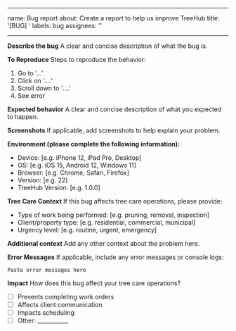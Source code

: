 
---
name: Bug report
about: Create a report to help us improve TreeHub
title: '[BUG] '
labels: bug
assignees: ''

---

**Describe the bug**
A clear and concise description of what the bug is.

**To Reproduce**
Steps to reproduce the behavior:
1. Go to '...'
2. Click on '....'
3. Scroll down to '....'
4. See error

**Expected behavior**
A clear and concise description of what you expected to happen.

**Screenshots**
If applicable, add screenshots to help explain your problem.

**Environment (please complete the following information):**
 - Device: [e.g. iPhone 12, iPad Pro, Desktop]
 - OS: [e.g. iOS 15, Android 12, Windows 11]
 - Browser: [e.g. Chrome, Safari, Firefox]
 - Version: [e.g. 22]
 - TreeHub Version: [e.g. 1.0.0]

**Tree Care Context**
If this bug affects tree care operations, please provide:
- Type of work being performed: [e.g. pruning, removal, inspection]
- Client/property type: [e.g. residential, commercial, municipal]
- Urgency level: [e.g. routine, urgent, emergency]

**Additional context**
Add any other context about the problem here.

**Error Messages**
If applicable, include any error messages or console logs:
```
Paste error messages here
```

**Impact**
How does this bug affect your tree care operations?
- [ ] Prevents completing work orders
- [ ] Affects client communication
- [ ] Impacts scheduling
- [ ] Other: ___________
